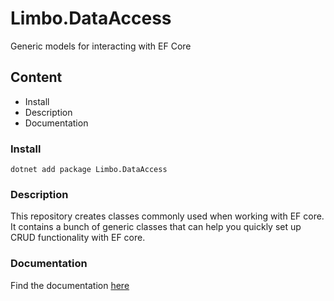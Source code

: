 # Limbo.DataAccess
Generic models for interacting with EF Core

## Content

- Install
- Description
- Documentation

### Install
```
dotnet add package Limbo.DataAccess
```

### Description
This repository creates classes commonly used when working with EF core. It contains a bunch of generic classes that can help you quickly set up CRUD functionality with EF core.

### Documentation

Find the documentation [here](./docs/index.md)